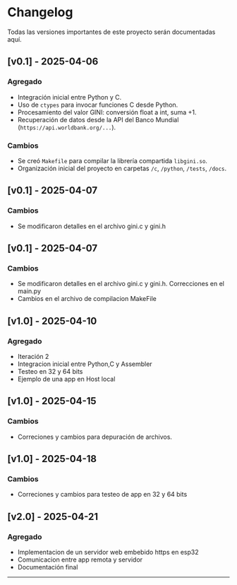 # Changelog

Todas las versiones importantes de este proyecto serán documentadas aquí.

## [v0.1] - 2025-04-06
### Agregado
- Integración inicial entre Python y C.
- Uso de `ctypes` para invocar funciones C desde Python.
- Procesamiento del valor GINI: conversión float a int, suma +1.
- Recuperación de datos desde la API del Banco Mundial (`https://api.worldbank.org/...`).

### Cambios
- Se creó `Makefile` para compilar la librería compartida `libgini.so`.
- Organización inicial del proyecto en carpetas `/c`, `/python`, `/tests`, `/docs`.

## [v0.1] - 2025-04-07
### Cambios
- Se modificaron detalles en el archivo gini.c y gini.h

## [v0.1] - 2025-04-07
### Cambios
- Se modificaron detalles en el archivo gini.c y gini.h. Correcciones en el main.py
- Cambios en el archivo de compilacion MakeFile


## [v1.0] - 2025-04-10
### Agregado
- Iteración 2
- Integracion inicial entre Python,C y Assembler
- Testeo en 32 y 64 bits
- Ejemplo de una app en Host local


## [v1.0] - 2025-04-15
### Cambios
- Correciones y cambios para depuración de archivos.

## [v1.0] - 2025-04-18
### Cambios
- Correciones y cambios para testeo de app en 32 y 64 bits

## [v2.0] - 2025-04-21
### Agregado
- Implementacion de un servidor web embebido https en esp32
- Comunicacion entre app remota y servidor
- Documentación final






---
